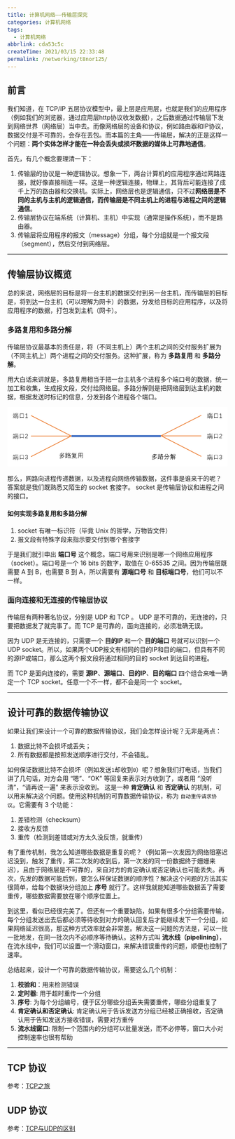```yaml
---
title: 计算机网络——传输层探究
categories: 计算机网络
tags:
  - 计算机网络
abbrlink: cda53c5c
createTime: 2021/03/15 22:33:48
permalink: /networking/t8nor125/
---
```


## 前言

我们知道，在 TCP/IP 五层协议模型中，最上层是应用层，也就是我们的应用程序（例如我们的浏览器，通过应用层http协议收发数据），之后数据通过传输层下发到网络世界（网络层）当中去。而像网络层的设备和协议，例如路由器和IP协议，数据交付是不可靠的，会存在丢包。而本篇的主角——传输层，解决的正是这样一个问题：**两个实体怎样才能在一种会丢失或损坏数据的媒体上可靠地通信**。

<!-- more -->

首先，有几个概念要理清一下：

1. 传输层的协议是一种逻辑协议。想象一下，两台计算机的应用程序通过网路连接，就好像直接相连一样。这是一种逻辑连接，物理上，其背后可能连接了成千上万的路由器和交换机。实际上，网络层也是逻辑通信，只不过**网络层是不同的主机与主机的逻辑通信，而传输层是不同主机上的进程与进程之间的逻辑通信**。
2. 传输层协议在端系统（计算机、主机）中实现（通常是操作系统），而不是路由器。
3. 传输层将应用程序的报文（message）分组，每个分组就是一个报文段（segment），然后交付到网络层。

---

## 传输层协议概览

总的来说，网络层的目标是将一台主机的数据交付到另一台主机，而传输层的目标是，将到达一台主机（可以理解为网卡）的数据，分发给目标的应用程序，以及将应用程序的数据，打包发到主机（网卡）。

### 多路复用和多路分解

传输层协议最基本的责任是，将（不同主机上）两个主机之间的交付服务扩展为（不同主机上）两个进程之间的交付服务。这种扩展，称为 **多路复用** 和 **多路分解**。

用大白话来讲就是，多路复用相当于把一台主机多个进程多个端口号的数据，统一加工和收集，生成报文段，交付给网络层。多路分解则是把网络层到达主机的数据，根据发送时标记的信息，分发到各个进程各个端口。

![multiplexing](/images/networking/multiplexing.png)

那么，网路向进程传递数据，以及进程向网络传输数据，这件事是谁来干的呢？ 答案就是我们既熟悉又陌生的 socket 套接字。 socket 是传输层协议和进程之间的接口。

#### 如何实现多路复用和多路分解

1. socket 有唯一标识符（毕竟 Unix 的哲学，万物皆文件）
2. 报文段有特殊字段来指示要交付到哪个套接字

于是我们就引申出 **端口号** 这个概念。端口号用来识别是哪一个网络应用程序（socket）。端口号是一个 16 bits 的数字，取值在 0-65535 之间。因为传输层既需要 A 到 B，也需要 B 到 A，所以需要有 **源端口号** 和 **目标端口号**，他们可以不一样。

### 面向连接和无连接的传输层协议

传输层有两种著名协议，分别是 UDP 和 TCP 。 UDP 是不可靠的，无连接的，只要把数据发了就完事了。而 TCP 是可靠的，面向连接的，必须准确无误。

因为 UDP 是无连接的，只需要一个 **目的IP** 和一个 **目的端口** 号就可以识别一个 UDP socket。所以，如果两个UDP报文有相同的目的IP和目的端口，但具有不同的源IP或端口，那么这两个报文段将通过相同的目的 socket 到达目的进程。

而 TCP 是面向连接的，需要 **源IP**、**源端口**、**目的IP**、**目的端口** 四个组合来唯一确定一个 TCP socket。任意一个不一样，都不会是同一个 socket。

---

## 设计可靠的数据传输协议

如果让我们来设计一个可靠的数据传输协议，我们会怎样设计呢？无非是两点：

1. 数据比特不会损坏或丢失；
2. 所有数据都是按照发送顺序进行交付，不会错乱。

如何保证数据比特不会损坏（例如发送`1`却收到`0`）呢？想象我们打电话，当我们讲了几句话，对方会用 “嗯”、“OK” 等回复来表示对方收到了，或者用  “没听清”，“请再说一遍” 来表示没收到。 这是一种 **肯定确认** 和 **否定确认** 的机制，可以用来解决这个问题。使用这种机制的可靠数据传输协议，称为 `自动重传请求协议`。它需要有 3 个功能：

1. 差错检测（checksum）
2. 接收方反馈
3. 重传（检测到差错或对方太久没反馈，就重传）

有了重传机制，我怎么知道哪些数据是重复的呢？（例如第一次发因为网络阻塞迟迟没到，触发了重传，第二次发的收到后，第一次发的同一份数据终于姗姗来迟），且由于网络层是不可靠的，来自对方的肯定确认或否定确认也可能丢失。再次，先发的数据可能后到，要怎么样保证数据的顺序性？解决这个问题的方法其实很简单，给每个数据块分组加上 **序号** 就行了。这样我就能知道哪些数据丢了需要重传，哪些数据需要放在哪个顺序位置上。


到这里，看似已经很完美了。但还有一个重要缺陷，如果有很多个分组需要传输，每个分组发送出去后都必须等待收到对方的确认回复后才能继续发下一个分组，如果网络延迟很高，那这种方式效率就会非常差。解决这一问题的方法是，可以一批一批地发，在同一批次内不必顺序等待确认。这种方式叫 **流水线（pipelining）**，在流水线中，我们可以设置一个滑动窗口，来解决错误重传的问题，顺便也控制了速率。

总结起来，设计一个可靠的数据传输协议，需要这么几个机制：

1. **校验和**：用来检测错误
2. **定时器**: 用于超时重传一个分组
3. **序号**: 为每个分组编号，便于区分哪些分组丢失需要重传，哪些分组重复了
4. **肯定确认和否定确认**: 肯定确认用于告诉发送方分组已经被正确接收，否定确认用于告知发送方接收错误，需要对方重传
5. **流水线窗口**: 限制一个范围内的分组可以批量发送，而不必停等，窗口大小对控制速率也很有帮助

---

##  TCP 协议

参考：[TCP之旅](/networking/4cfyabo6/)

##  UDP 协议

参考：[TCP与UDP的区别](/networking/2jxf5qiz/)